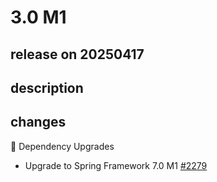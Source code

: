# 3.0 M1

## release on 20250417

## description

## changes

🔨 Dependency Upgrades

* Upgrade to Spring Framework 7.0 M1 <a href="https://github.com/spring-projects/spring-hateoas/issues/2279" data-hovercard-type="issue" data-hovercard-url="/spring-projects/spring-hateoas/issues/2279/hovercard">#2279</a>

